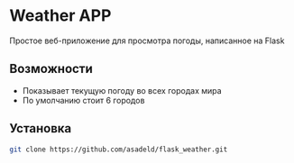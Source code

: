 # Weather APP
Простое веб-приложение для просмотра погоды, написанное на Flask

## Возможности
- Показывает текущую погоду во всех городах мира
- По умолчанию стоит 6 городов

## Установка
```bash
git clone https://github.com/asadeld/flask_weather.git
```
